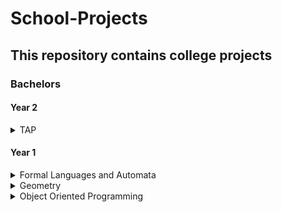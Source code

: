 
# School-Projects
## This repository contains college projects
### Bachelors
#### Year 2

<details><summary> TAP </summary>

*         
</details>

#### Year 1

<details><summary> Formal Languages and Automata </summary>

* [Chomsky Normal Form](https://github.com/marianlupascu/School-Projects/tree/master/Bachelors%20Year%201/Formal%20Languages%20and%20Automata/Chomsky%20Normal%20Form)
* [CYK Parsing](https://github.com/marianlupascu/School-Projects/tree/master/Bachelors%20Year%201/Formal%20Languages%20and%20Automata/CYK%20Parsing%20-Cocke-Younger-Kasami)
* [DFA Minimal](https://github.com/marianlupascu/School-Projects/tree/master/Bachelors%20Year%201/Formal%20Languages%20and%20Automata/DFA%20Minimal)
* [Others](https://github.com/marianlupascu/School-Projects/tree/master/Bachelors%20Year%201/Formal%20Languages%20and%20Automata)
</details>

<details><summary> Geometry </summary>

* [Gauss Elimination Method Algorithm](https://github.com/marianlupascu/School-Projects/tree/master/Bachelors%20Year%201/Geometry/Gauss%20Elimination%20Method%20Algorithm)
* [Gram-Schmidt Process Algorithm](https://github.com/marianlupascu/School-Projects/tree/master/Bachelors%20Year%201/Geometry/Gram-Schmidt%20Process%20Algorithm)
</details>

<details><summary> Object Oriented Programming </summary>

* [Chess-Game](https://github.com/marianlupascu/Chess-Game)
* [Others](https://github.com/marianlupascu/School-Projects/tree/master/Bachelors%20Year%201/Object%20Oriented%20Programming)
</details>
